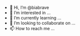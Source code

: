 - 👋 Hi, I’m @biabrave
- 👀 I’m interested in ...
- 🌱 I’m currently learning ...
- 💞️ I’m looking to collaborate on ...
- 📫 How to reach me ...

<!---
biabrave/biabrave is a ✨ special ✨ repository because its `README.md` (this file) appears on your GitHub profile.
You can click the Preview link to take a look at your changes.
--->
